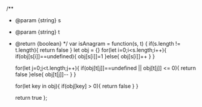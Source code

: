 /**
 * @param {string} s
 * @param {string} t
 * @return {boolean}
 */
var isAnagram = function(s, t) {
    if(s.length != t.length){
        return false
    }
    let obj = {}
    for(let i=0;i<s.length;i++){
        if(obj[s[i]]==undefined){
            obj[s[i]]=1
        }else{
            obj[s[i]]++
        }
    }

    for(let j=0;j<t.length;j++){
        if(obj[t[j]]==undefined || obj[t[j]] <= 0){
           return false
        }else{
            obj[t[j]]--
        }
    }

    for(let key in obj){
        if(obj[key] > 0){
            return false
        }
    }

    return true
};